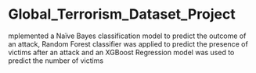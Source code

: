 # Global_Terrorism_Dataset_Project
mplemented a Naïve Bayes classification model to predict the outcome of an attack, Random Forest classifier was applied to predict the presence of victims after an attack and an XGBoost Regression model was used to predict the number of victims
